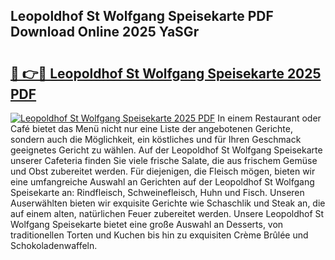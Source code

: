 ## Leopoldhof St Wolfgang Speisekarte PDF Download Online 2025 YaSGr

# <h2><a href="http://gc8er9h.nevu.top/?p=Leopoldhof+St+Wolfgang+Speisekarte">🔗 👉🔴 Leopoldhof St Wolfgang Speisekarte 2025 PDF</a></h2>

[![Leopoldhof St Wolfgang Speisekarte 2025 PDF](https://i.imgur.com/dBaPXMq.png)](http://gc8er9h.nevu.top/?p=Leopoldhof+St+Wolfgang+Speisekarte)
In einem Restaurant oder Café bietet das Menü nicht nur eine Liste der angebotenen Gerichte, sondern auch die Möglichkeit, ein köstliches und für Ihren Geschmack geeignetes Gericht zu wählen. Auf der Leopoldhof St Wolfgang Speisekarte unserer Cafeteria finden Sie viele frische Salate, die aus frischem Gemüse und Obst zubereitet werden. Für diejenigen, die Fleisch mögen, bieten wir eine umfangreiche Auswahl an Gerichten auf der Leopoldhof St Wolfgang Speisekarte an: Rindfleisch, Schweinefleisch, Huhn und Fisch. Unseren Auserwählten bieten wir exquisite Gerichte wie Schaschlik und Steak an, die auf einem alten, natürlichen Feuer zubereitet werden. Unsere Leopoldhof St Wolfgang Speisekarte bietet eine große Auswahl an Desserts, von traditionellen Torten und Kuchen bis hin zu exquisiten Crème Brûlée und Schokoladenwaffeln.

